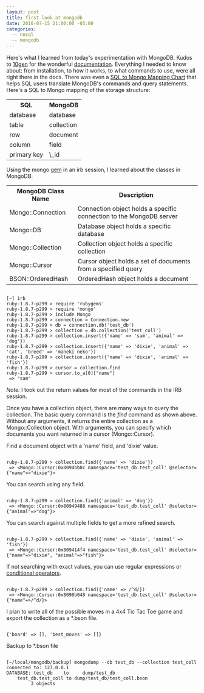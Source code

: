 ```yaml
---
layout: post
title: first look at mongodb
date: 2010-07-15 21:00:00 -05:00
categories:
  -- nosql
  -- mongodb
---
```


Here's what I learned from today's experimentation with MongoDB.  Kudos to [10gen](http://10gen.com/) for the wonderful [documentation](http://www.mongodb.org/display/DOCS/Ruby+Language+Center).  Everything I needed to know about: from installation, to how it works, to what commands to use, were all right there in the docs.  There was even a [SQL to Mongo Mapping Chart](http://www.mongodb.org/display/DOCS/SQL+to+Mongo+Mapping+Chart) that helps SQL users translate MongoDB's commands and query statements.  Here's a SQL to Mongo mapping of the storage structure:

<table>
<tr><th>SQL</th><th>MongoDB</th></tr>
<tr><td>database</td><td>database</td></tr>
<tr class='even'><td>table</td><td>collection</td></tr>
<tr><td>row</td><td>document</td></tr>
<tr class='even'><td>column</td><td>field</td></tr>
<tr><td>primary key</td><td>\_id</td></tr>
</table>

Using the mongo [gem](http://rubygems.org/gems/mongo) in an irb session, I learned about the classes in MongoDB.

<table>
<tr><th>MongoDB Class Name</th><th>Description</th></tr>
<tr><td>Mongo::Connection</td><td>Connection object holds a specific connection to the MongoDB server</td></tr>
<tr class='even'><td>Mongo::DB</td><td>Database object holds a specific database</td></tr>
<tr><td>Mongo::Collection</td><td>Collection object holds a specific collection</td></tr>
<tr class='even'><td>Mongo::Cursor</td><td>Cursor object holds a set of documents from a specified query</td></tr>
<tr><td>BSON::OrderedHash</td><td>OrderedHash object holds a document</td></tr>
</table>

<pre><code class="no-highlight">
[~] irb
ruby-1.8.7-p299 > require 'rubygems'
ruby-1.8.7-p299 > require 'mongo'
ruby-1.8.7-p299 > include Mongo
ruby-1.8.7-p299 > connection = Connection.new
ruby-1.8.7-p299 > db = connection.db('test_db')
ruby-1.8.7-p299 > collection = db.collection('test_coll')
ruby-1.8.7-p299 > collection.insert({'name' => 'sam', 'animal' => 'dog'})
ruby-1.8.7-p299 > collection.insert({'name' => 'dixie', 'animal' => 'cat', 'breed' => 'maneki neko'})
ruby-1.8.7-p299 > collection.insert({'name' => 'dixie', 'animal' => 'fish'})
ruby-1.8.7-p299 > cursor = collection.find
ruby-1.8.7-p299 > cursor.to_a[0]["name"]
 => "sam"
</code></pre>

*Note:* I took out the return values for most of the commands in the IRB session.

Once you have a collection object, there are many ways to query the collection.  The basic query command is the *find* command as shown above.  Without any arguments, it returns the entire collection as a Mongo::Collection object.  With arguments, you can specify which documents you want returned in a cursor (Mongo::Cursor).

Find a document object with a 'name' field, and 'dixie' value.

<pre><code class="no-highlight">
ruby-1.8.7-p299 > collection.find({'name' => 'dixie'})
 => &lt;Mongo::Cursor:0x8094bb0c namespace='test_db.test_coll' @selector={"name"=>"dixie"}>
</code></pre>

You can search using any field.

<pre><code class="no-highlight">
ruby-1.8.7-p299 > collection.find({'animal' => 'dog'})
 => &lt;Mongo::Cursor:0x80949488 namespace='test_db.test_coll' @selector={"animal"=>"dog"}>
</code></pre>

You can search against multiple fields to get a more refined search.

<pre><code class="no-highlight">
ruby-1.8.7-p299 > collection.find({'name' => 'dixie', 'animal' => 'fish'})
 => &lt;Mongo::Cursor:0x809414f4 namespace='test_db.test_coll' @selector={"name"=>"dixie", "animal"=>"fish"}>
</code></pre>

If not searching with exact values, you can use regular expressions or [conditional operators](http://www.mongodb.org/display/DOCS/Advanced+Queries).

<pre><code class="no-highlight">
ruby-1.8.7-p299 > collection.find({'name' => /^d/})
 => &lt;Mongo::Cursor:0x8090b048 namespace='test_db.test_coll' @selector={"name"=>/^d/}>
</code></pre>

I plan to write all of the possible moves in a 4x4 Tic Tac Toe game and export the collection as a \*.bson file.

<pre><code class="no-highlight">
{'board' => [], 'best_moves' => []}
</code></pre>

Backup to \*.bson file

<pre><code class="no-highlight">
[~/local/mongodb/backup] mongodump --db test_db --collection test_coll
connected to: 127.0.0.1
DATABASE: test_db	 to 	dump/test_db
	test_db.test_coll to dump/test_db/test_coll.bson
		 3 objects
</code></pre>

